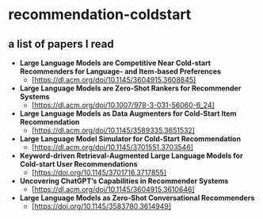 # recommendation-coldstart
## a list of papers I read



- **Large Language Models are Competitive Near Cold-start Recommenders for Language- and Item-based Preferences**
  - [https://dl.acm.org/doi/10.1145/3604915.3608845]
- **Large Language Models are Zero-Shot Rankers for Recommender Systems**
  - [https://dl.acm.org/doi/10.1007/978-3-031-56060-6_24]
- **Large Language Models as Data Augmenters for Cold-Start Item Recommendation**
  - [https://dl.acm.org/doi/10.1145/3589335.3651532]
- **Large Language Model Simulator for Cold-Start Recommendation**
  - [https://dl.acm.org/doi/10.1145/3701551.3703546]
- **Keyword-driven Retrieval-Augmented Large Language Models for Cold-start User Recommendations**
  - [https://doi.org/10.1145/3701716.3717855]
- **Uncovering ChatGPT’s Capabilities in Recommender Systems**
  - [https://dl.acm.org/doi/10.1145/3604915.3610646]
- **Large Language Models as Zero-Shot Conversational Recommenders**
  - [https://doi.org/10.1145/3583780.3614949]
